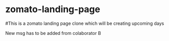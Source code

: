 # zomato-landing-page
#This is a zomato landing page clone which will be creating upcoming days

New msg has to be added from colaborator B

